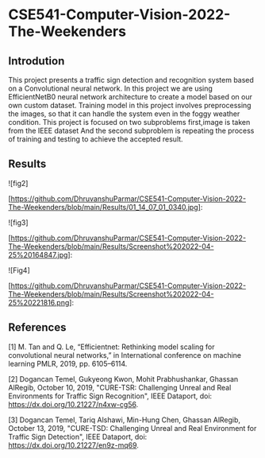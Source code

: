 # CSE541-Computer-Vision-2022-The-Weekenders

## Introdution

This project presents a traffic sign detection and recognition system based on a Convolutional neural network. In this project we are using EfficientNetB0 neural network architecture to create a model based on our own custom dataset. Training model in this project involves preprocessing the images, so that it can handle the system even in the foggy weather condition. This project is focused on two subproblems first,image is taken from the IEEE dataset And the second subproblem is repeating the process of training and testing to achieve the accepted result.

## Results

[fig1]: https://github.com/DhruvanshuParmar/CSE541-Computer-Vision-2022-The-Weekenders/blob/main/Results/01_12_07_02_0039.jpg

![fig2] 

[https://github.com/DhruvanshuParmar/CSE541-Computer-Vision-2022-The-Weekenders/blob/main/Results/01_14_07_01_0340.jpg]: 

![fig3]

[https://github.com/DhruvanshuParmar/CSE541-Computer-Vision-2022-The-Weekenders/blob/main/Results/Screenshot%202022-04-25%20164847.jpg]: 

![Fig4]

[https://github.com/DhruvanshuParmar/CSE541-Computer-Vision-2022-The-Weekenders/blob/main/Results/Screenshot%202022-04-25%20221816.png]: 

## References

[1] M. Tan and Q. Le, “Efficientnet: Rethinking model scaling for convolutional neural networks,” in International conference on machine learning PMLR, 2019, pp. 6105–6114.

[2] Dogancan Temel, Gukyeong Kwon, Mohit Prabhushankar, Ghassan AlRegib, October 10, 2019, "CURE-TSR: Challenging Unreal and Real Environments for Traffic Sign Recognition", IEEE Dataport, doi: https://dx.doi.org/10.21227/n4xw-cg56.

[3] Dogancan Temel, Tariq Alshawi, Min-Hung Chen, Ghassan AlRegib, October 13, 2019, "CURE-TSD: Challenging Unreal and Real Environment for Traffic Sign Detection", IEEE Dataport, doi: https://dx.doi.org/10.21227/en9z-mq69.

